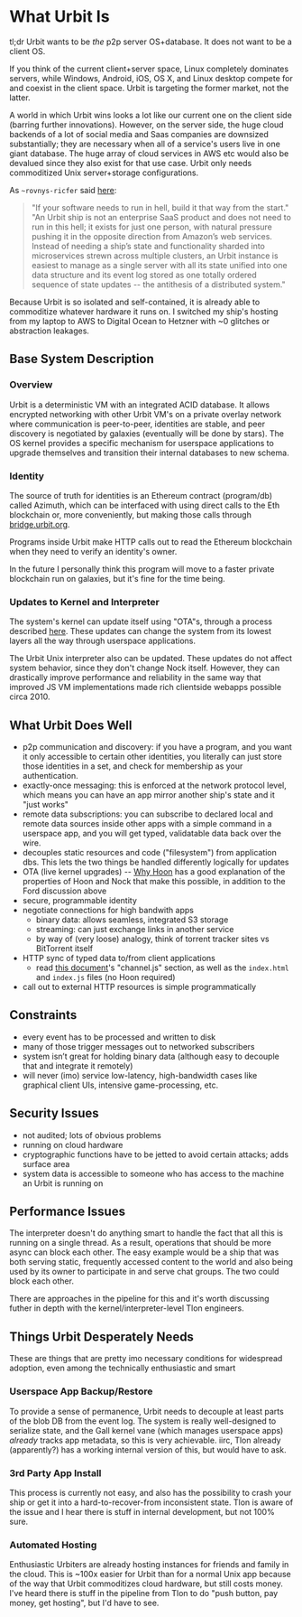 # What Urbit Is
tl;dr Urbit wants to be *the* p2p server OS+database. It does not want to be a client OS. 

If you think of the current client+server space, Linux completely dominates servers, while Windows, Android, iOS, OS X, and Linux desktop compete for and coexist in the client space. Urbit is targeting the former market, not the latter.

A world in which Urbit wins looks a lot like our current one on the client side (barring further innovations).  However, on the server side, the huge cloud backends of a lot of social media and Saas companies are downsized substantially; they are necessary when all of a service's users live in one giant database. The huge array of cloud services in AWS etc would also be devalued since they also exist for that use case. Urbit only needs commoditized Unix server+storage configurations.

As `~rovnys-ricfer` said [here](https://gist.github.com/belisarius222/e9e4b382eda75ad788addf317eda8d99):
> "If your software needs to run in hell, build it that way from the start."
> "An Urbit ship is not an enterprise SaaS product and does not need to run in this hell; it exists for just one person, with natural pressure pushing it in the opposite direction from Amazon’s web services. Instead of needing a ship’s state and functionality sharded into microservices strewn across multiple clusters, an Urbit instance is easiest to manage as a single server with all its state unified into one data structure and its event log stored as one totally ordered sequence of state updates -- the antithesis of a distributed system."

Because Urbit is so isolated and self-contained, it is already able to commoditize whatever hardware it runs on. I switched my ship's hosting from my laptop to AWS to Digital Ocean to Hetzner with ~0 glitches or abstraction leakages.

## Base System Description

### Overview
Urbit is a deterministic VM with an integrated ACID database. It allows encrypted networking with other Urbit VM's on a private overlay network where communication is peer-to-peer, identities are stable, and peer discovery is negotiated by galaxies (eventually will be done by stars).  The OS kernel provides a specific mechanism for userspace applications to upgrade themselves and transition their internal databases to new schema.

### Identity
The source of truth for identities is an Ethereum contract (program/db) called Azimuth, which can be interfaced with using direct calls to the Eth blockchain or, more conveniently, but making those calls through [bridge.urbit.org](https://bridge.urbit.org).

Programs inside Urbit make HTTP calls out to read the Ethereum blockchain when they need to verify an identity's owner.

In the future I personally think this program will move to a faster private blockchain run on galaxies, but it's fine for the time being.

### Updates to Kernel and Interpreter
The system's kernel can update itself using "OTA"s, through a process described [here](https://gist.github.com/belisarius222/e9e4b382eda75ad788addf317eda8d99). These updates can change the system from its lowest layers all the way through userspace applications.

The Urbit Unix interpreter also can be updated. These updates do not affect system behavior, since they don't change Nock itself. However, they can drastically improve performance and reliability in the same way that improved JS VM implementations made rich clientside webapps possible circa 2010.

## What Urbit Does Well
* p2p communication and discovery: if you have a program, and you want it only accessible to certain other identities, you literally can just store those identities in a set, and check for membership as your authentication.
* exactly-once messaging: this is enforced at the network protocol level, which means you can have an app mirror another ship's state and it "just works"
* remote data subscriptions: you can subscribe to declared local and remote data sources inside other apps with a simple command in a userspace app, and you will get typed, validatable data back over the wire.
* decouples static resources and code ("filesystem") from application dbs. This lets the two things be handled differently logically for updates
* OTA (live kernel upgrades) -- [Why Hoon](https://urbit.org/blog/why-hoon/) has a good explanation of the properties of Hoon and Nock that make this possible, in addition to the Ford discussion above
* secure, programmable identity
* negotiate connections for high bandwith apps
  - binary data: allows seamless, integrated S3 storage
  - streaming: can just exchange links in another service
  - by way of (very loose) analogy, think of torrent tracker sites vs BitTorrent itself
* HTTP sync of typed data to/from client applications
  - read [this document](https://github.com/timlucmiptev/gall-guide/blob/master/guide-docs/chanel.md)'s "channel.js" section, as well as the `index.html` and `index.js` files (no Hoon required)
* call out to external HTTP resources is simple programmatically

## Constraints
* every event has to be processed and written to disk
* many of those trigger messages out to networked subscribers
* system isn’t great for holding binary data (although easy to decouple that and integrate it remotely)
* will never (imo) service low-latency, high-bandwidth cases like graphical client UIs, intensive game-processing, etc.

## Security Issues
* not audited; lots of obvious problems
* running on cloud hardware
* cryptographic functions have to be jetted to avoid certain attacks; adds surface area
* system data is accessible to someone who has access to the machine an Urbit is running on

## Performance Issues
The interpreter doesn't do anything smart to handle the fact that all this is running on a single thread. As a result, operations that should be more async can block each other. The easy example would be a ship that was both serving static, frequently accessed content to the world and also being used by its owner to participate in and serve chat groups. The two could block each other.

There are approaches in the pipeline for this and it's worth discussing futher in depth with the kernel/interpreter-level Tlon engineers.

## Things Urbit Desperately Needs
These are things that are pretty imo necessary conditions for widespread adoption, even among the technically enthusiastic and smart
### Userspace App Backup/Restore
To provide a sense of permanence, Urbit needs to decouple at least parts of the blob DB from the event log. The system is really well-designed to serialize state, and the Gall kernel vane (which manages userspace apps) *already* tracks app metadata, so this is very achievable. iirc, Tlon already (apparently?) has a working internal version of this, but would have to ask.

### 3rd Party App Install
This process is currently not easy, and also has the possibility to crash your ship or get it into a hard-to-recover-from inconsistent state. Tlon is aware of the issue and I hear there is stuff in internal development, but not 100% sure.

### Automated Hosting
Enthusiastic Urbiters are already hosting instances for friends and family in the cloud. This is ~100x easier for Urbit than for a normal Unix app because of the way that Urbit commoditizes cloud hardware, but still costs money. I've heard there is stuff in the pipeline from Tlon to do "push button, pay money, get hosting", but I'd have to see.
